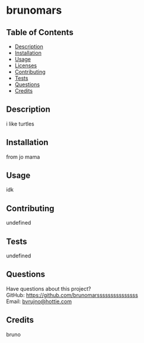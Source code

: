 # brunomars

  

  ## Table of Contents
  * [Description](#description)
  * [Installation](#installation)
  * [Usage](#usage)
  * [Licenses](#licenses)
  * [Contributing](#contributing)
  * [Tests](#tests)
  * [Questions](#questions)
  * [Credits](#credits)

  ## Description
  i like turtles

  ## Installation
  from jo mama

  ## Usage
  idk

  

  ## Contributing
  undefined

  ## Tests
  undefined

  ## Questions
  Have questions about this project?  
  GitHub: https://github.com/brunomarsssssssssssssss  
  Email: bvrujno@hottie.com

  ## Credits
  bruno
